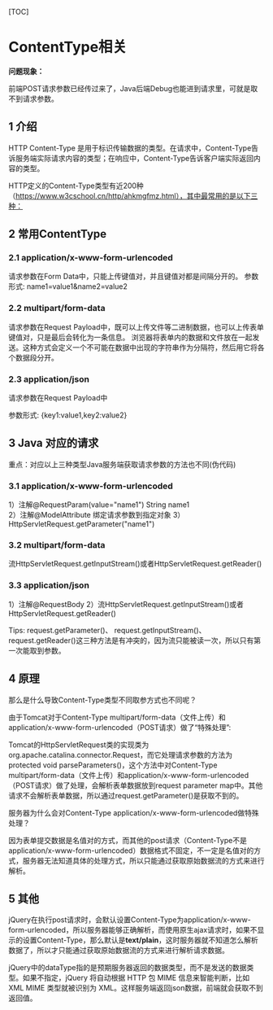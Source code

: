 [TOC]

# ContentType相关

**问题现象：**

前端POST请求参数已经传过来了，Java后端Debug也能进到请求里，可就是取不到请求参数。

## 1 介绍

HTTP Content-Type 是用于标识传输数据的类型。在请求中，Content-Type告诉服务端实际请求内容的类型；在响应中，Content-Type告诉客户端实际返回内容的类型。

HTTP定义的Content-Type类型有近200种（https://www.w3cschool.cn/http/ahkmgfmz.html），其中最常用的是以下三种：

## 2 常用ContentType

### 2.1 application/x-www-form-urlencoded

请求参数在Form Data中，只能上传键值对，并且键值对都是间隔分开的。
参数形式:  name1=value1&name2=value2

### 2.2 multipart/form-data

请求参数在Request Payload中，既可以上传文件等二进制数据，也可以上传表单键值对，只是最后会转化为一条信息。
浏览器将表单内的数据和文件放在一起发送。这种方式会定义一个不可能在数据中出现的字符串作为分隔符，然后用它将各个数据段分开。

### 2.3 application/json

请求参数在Request Payload中

参数形式: {key1:value1,key2:value2}

## 3 Java 对应的请求

重点：对应以上三种类型Java服务端获取请求参数的方法也不同(伪代码)

### 3.1 application/x-www-form-urlencoded

1）注解@RequestParam(value="name1") String name1  
2）注解@ModelAttribute 绑定请求参数到指定对象
3）HttpServletRequest.getParameter("name1")

### 3.2 multipart/form-data

流HttpServletRequest.getInputStream()或者HttpServletRequest.getReader()

### 3.3 application/json

1）注解@RequestBody 
2）流HttpServletRequest.getInputStream()或者HttpServletRequest.getReader()

Tips: request.getParameter()、 request.getInputStream()、request.getReader()这三种方法是有冲突的，因为流只能被读一次，所以只有第一次能取到参数。

## 4 原理

那么是什么导致Content-Type类型不同取参方式也不同呢？

由于Tomcat对于Content-Type multipart/form-data（文件上传）和application/x-www-form-urlencoded（POST请求）做了“特殊处理”:

Tomcat的HttpServletRequest类的实现类为org.apache.catalina.connector.Request，而它处理请求参数的方法为protected void parseParameters()，这个方法中对Content-Type multipart/form-data（文件上传）和application/x-www-form-urlencoded（POST请求）做了处理，会解析表单数据放到request parameter map中。其他请求不会解析表单数据，所以通过request.getParameter()是获取不到的。

服务器为什么会对Content-Type application/x-www-form-urlencoded做特殊处理？

因为表单提交数据是名值对的方式，而其他的post请求（Content-Type不是application/x-www-form-urlencoded）数据格式不固定，不一定是名值对的方式，服务器无法知道具体的处理方式，所以只能通过获取原始数据流的方式来进行解析。

## 5 其他

jQuery在执行post请求时，会默认设置Content-Type为application/x-www-form-urlencoded，所以服务器能够正确解析，而使用原生ajax请求时，如果不显示的设置Content-Type，那么默认是**text/plain**，这时服务器就不知道怎么解析数据了，所以才只能通过获取原始数据流的方式来进行解析请求数据。

jQuery中的dataType指的是预期服务器返回的数据类型，而不是发送的数据类型。如果不指定，jQuery 将自动根据 HTTP 包 MIME 信息来智能判断，比如 XML MIME 类型就被识别为 XML。这样服务端返回json数据，前端就会获取不到返回值。